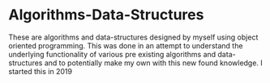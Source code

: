 # Algorithms-Data-Structures
These are algorithms and data-structures designed by myself using object oriented programming. This was done in an attempt to understand the underlying functionality of various pre existing algorithms and data-structures and to potentially make my own with this new found knowledge. I started this in 2019